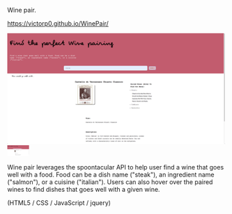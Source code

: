 Wine pair.

https://victorp0.github.io/WinePair/

<img src="screenshot2.png" width = 500>

<img src="screenshot3.png" width = 50>

Wine pair leverages the spoontacular API to help user find a wine that goes well with a food. Food can be a dish name ("steak"), an ingredient name ("salmon"), or a cuisine ("italian"). Users can also hover over the paired wines to find dishes that goes well with a given wine.

(HTML5 / CSS / JavaScript / jquery)


